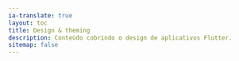 ```yaml
---
ia-translate: true
layout: toc
title: Design & theming
description: Conteúdo cobrindo o design de aplicativos Flutter.
sitemap: false
---
```

